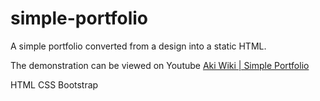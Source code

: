 # simple-portfolio
A simple portfolio converted from a design into a static HTML.

The demonstration can be viewed on Youtube
[Aki Wiki | Simple Portfolio](https://www.youtube.com/watch?v=KagPVTuC1ec)

HTML
CSS
Bootstrap
